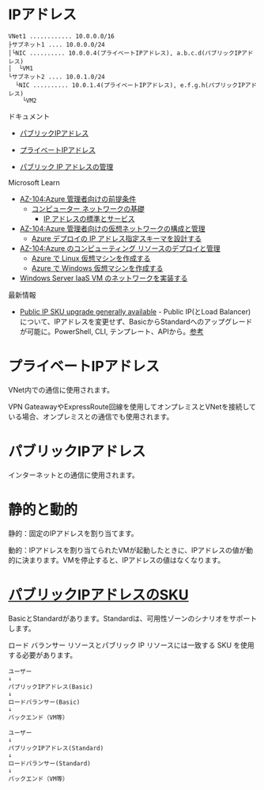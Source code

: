 # IPアドレス

```
VNet1 ............ 10.0.0.0/16
├サブネット1 .... 10.0.0.0/24
│└NIC .......... 10.0.0.4(プライベートIPアドレス), a.b.c.d(パブリックIPアドレス)
│  └VM1
└サブネット2 .... 10.0.1.0/24
  └NIC .......... 10.0.1.4(プライベートIPアドレス), e.f.g.h(パブリックIPアドレス)
    └VM2
```

ドキュメント

- [パブリックIPアドレス](https://docs.microsoft.com/ja-jp/azure/virtual-network/public-ip-addresses)
- [プライベートIPアドレス](https://docs.microsoft.com/ja-jp/azure/virtual-network/private-ip-addresses)

- [パブリック IP アドレスの管理](https://docs.microsoft.com/ja-jp/azure/virtual-network/virtual-network-public-ip-address)

Microsoft Learn

- [AZ-104:Azure 管理者向けの前提条件](https://docs.microsoft.com/ja-jp/learn/paths/az-104-administrator-prerequisites/)
  - [コンピューター ネットワークの基礎](https://docs.microsoft.com/ja-jp/learn/modules/network-fundamentals/)
    - [IP アドレスの標準とサービス](https://docs.microsoft.com/ja-jp/learn/modules/network-fundamentals/5-ip-tcp-basics)
- [AZ-104:Azure 管理者向けの仮想ネットワークの構成と管理](https://docs.microsoft.com/ja-jp/learn/paths/az-104-manage-virtual-networks/)
  - [Azure デプロイの IP アドレス指定スキーマを設計する](https://docs.microsoft.com/ja-jp/learn/modules/design-ip-addressing-for-azure/)
- [AZ-104:Azure のコンピューティング リソースのデプロイと管理](https://docs.microsoft.com/ja-jp/learn/paths/az-104-manage-compute-resources/)
  - [Azure で Linux 仮想マシンを作成する](https://docs.microsoft.com/ja-jp/learn/modules/create-linux-virtual-machine-in-azure/)
  - [Azure で Windows 仮想マシンを作成する](https://docs.microsoft.com/ja-jp/learn/modules/create-windows-virtual-machine-in-azure/)
- [Windows Server IaaS VM のネットワークを実装する](https://docs.microsoft.com/ja-jp/learn/paths/implement-windows-server-iaas-virtual-machine-networking/)

最新情報

- [Public IP SKU upgrade generally available](https://azure.microsoft.com/ja-jp/updates/public-ip-sku-upgrade-generally-available/) - Public IP(とLoad Balancer)について、IPアドレスを変更せず、BasicからStandardへのアップグレードが可能に。PowerShell, CLI, テンプレート、APIから。[参考](https://kogelog.com/2021/01/14/20210114-01/)

# プライベートIPアドレス

VNet内での通信に使用されます。

VPN GateawayやExpressRoute回線を使用してオンプレミスとVNetを接続している場合、オンプレミスとの通信でも使用されます。

# パブリックIPアドレス

インターネットとの通信に使用されます。

# 静的と動的

静的：固定のIPアドレスを割り当てます。

動的：IPアドレスを割り当てられたVMが起動したときに、IPアドレスの値が動的に決まります。VMを停止すると、IPアドレスの値はなくなります。

# [パブリックIPアドレスのSKU](https://docs.microsoft.com/ja-jp/azure/virtual-network/public-ip-addresses#sku)

BasicとStandardがあります。Standardは、可用性ゾーンのシナリオをサポートします。

ロード バランサー リソースとパブリック IP リソースには一致する SKU を使用する必要があります。

```
ユーザー
↓
パブリックIPアドレス(Basic)
↓
ロードバランサー(Basic)
↓
バックエンド（VM等）
```

```
ユーザー
↓
パブリックIPアドレス(Standard)
↓
ロードバランサー(Standard)
↓
バックエンド（VM等）
```
